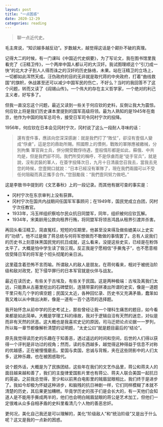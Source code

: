 ```yaml
---
layout: post
title: "一点困惑"
date: 2020-12-29
categories: reading
---
```


> 聊一点近代史。

毛主席说，“知识越多越反动”。岁数越大，越觉得这话是个颠扑不破的真理。

记得大二的时候，有一门课叫《中国近代史纲要》，为了写论文，我在图书馆里我看完了《汪精卫传》，一个两岸中国人都认可的大汉奸。我试图理顺这个“引刀成一快”的北大才子到人人得而诛之的汉奸的历史脉络，未果。站在汪精卫的立场上，一切都如此浑然天成。汪伪政府的目的无非就是取代蒋的中央政府，打着“曲线救国”的旗帜，休战甚至还可以减少中国军民的伤亡，不好么？当时的我回答不了这个问题，转而又读了《阎锡山传》。一个伟大的存在主义哲学家，一个绝对的利己主义者，好写多了。

但我一直没忘这个问题，最近又读到一些关于何应钦的史料，反倒让我大为震惊。何应钦上将是我们历史课本里提到的国军高级将领。最为人熟知的是1945年在南京，他作为中国的陆军总司令，接受日军司令冈村宁次的投降。

1956年，何应钦在日本会见冈村宁次，冈村说了这么一段耐人寻味的话：

>還有壹件事，應該向您深深感謝：就是我們打了“敗仗”，卻沒有壹個人變成“俘虜”，這是您的鼎助所賜。照國際上的慣例，戰敗的軍隊應被繳械，分別拘集 軍官與士兵，併分開受戰俘待遇，壹般情形都是如此，蘇俄、中共均是，但是我們卻不同。我們所受的稱呼，不是俘虜而是“徒手官兵”，就是說，沒有武裝的軍人，在簽字投降次日，九月十日清晨您召我去，當我去見您的時候，您壹開口就說：“日本已經沒有軍隊了，現在我們兩國可以不受任何阻礙而真正攜手合作。”您鼓勵我：“我們壹同努力做吧。”

这是李敖书中提到的《文艺春秋》上的一段记录。而其他有据可查的事实是：

* 冈村宁次在东京审判上没有获罪。
* 冈村宁次在国共内战期间任国军军事顾问；在1949年，国民党成立白团，冈村宁次任教官。
* 1933年，冯玉祥组织察哈尔民众抗日同盟军，同年，组织被何应钦瓦解。
* 1934年，宋美龄用公款向租界行贿，将同盟军将领吉鸿昌从租界引渡并杀害。

再回头看汪精卫，简直冤枉，短短的任期里，他甚至没来得及做些媲美以上史实的“功绩”。他不过是做了蒋总统与何将军想做而不敢做的事情罢了。总有人说我们的历史书上刻意抹黑国民党的抗日成就，这么看来，没提这些史实，已经是在粉饰太平了。大概是怕中学生读了毁三观。反正我是宁愿相信“手撕鬼子”，也不愿意相信受降日军的将军是个彻头彻尾的亲日派。

这里蕴含着恐怖不言而喻。所谓敌人的敌人是朋友。在蒋何看来，相对于被统治阶级和敌对政党，犯下侵华罪行的日本军官就是伙伴与战友。

最近在读历史，有些关于古埃及，有些关于民国。这是两种极端：古埃及离我们太远，只能靠从古墓里挖出的石碑壁刻，连猜带蒙的拼凑出所谓的史实，像是一道题干里只有几个字的填空题；民国又太近，各种回忆录、历史书又充满矛盾，蠢笨如我又难以从中做出决断，像是一道有一百个选项的选择题。

我开始怀念从前中学的历史考试上，那些曾经让我一个理科生痛苦的题目，如今看来都是如此简单。大概是学理工科的缘故，我对于逻辑自洽有天然的迷恋，对似是而非有天然的厌恶。这大概也是我喜欢史记的原因，司马迁把论点论据一一罗列，所以每一章节都像解析清楚的证明题，“太史公曰”就是题目最后的“结论”。

原先我觉得读历史的乐趣在于知善恶，透过遥远的时间和空间，后世的人们得以获得一个评判是非功过的视角；然而，读的东西越多，越觉得这种得益于信息不对称的优越感，正在被慢慢磨去。爱国与卖国，忠诚与背叛，夹在这些阴影中的人们太多，这种乐趣，也在被困惑取代。

说个题外话，大概是为了民族团结，这些年在我们的文艺作品里，蒋公和蒋夫人的面目越来越和善了，我们的主旋律爱国影片里也有蒋公、蒋夫人联合美国一起抗日的英姿。之前我总觉得，至少和以前黑白电影里的贼眉鼠眼相比，我们终于是进步了。我如今却极为怀疑这种进步，和脑残的抗日神剧一样，它们同样模糊了本就不清楚的历史，其后果更加糟糕。毕竟学历史的孩子们是会长大的，有一天他们会知道人是不能用手撕成两半的，他们也会明白贼眉鼠眼的蒋公是艺术加工，但他们一定很难从众多自相矛盾的史料里看清几个人物的善恶忠奸。

更何况，美化自己我还是可以理解的，美化“阶级敌人”和“统治阶级”又是出于什么呢？这又是我的一点新的困惑。